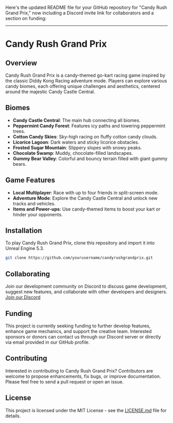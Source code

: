 Here's the updated README file for your GitHub repository for "Candy Rush Grand Prix," now including a Discord invite link for collaborators and a section on funding:

---

# Candy Rush Grand Prix

## Overview
Candy Rush Grand Prix is a candy-themed go-kart racing game inspired by the classic Diddy Kong Racing adventure mode. Players can explore various candy biomes, each offering unique challenges and aesthetics, centered around the majestic Candy Castle Central.

## Biomes
- **Candy Castle Central**: The main hub connecting all biomes.
- **Peppermint Candy Forest**: Features icy paths and towering peppermint trees.
- **Cotton Candy Skies**: Sky-high racing on fluffy cotton candy clouds.
- **Licorice Lagoon**: Dark waters and sticky licorice obstacles.
- **Frosted Sugar Mountain**: Slippery slopes with snowy peaks.
- **Chocolate Swamp**: Muddy, chocolate-filled landscapes.
- **Gummy Bear Valley**: Colorful and bouncy terrain filled with giant gummy bears.

## Game Features
- **Local Multiplayer**: Race with up to four friends in split-screen mode.
- **Adventure Mode**: Explore the Candy Castle Central and unlock new tracks and vehicles.
- **Items and Power-ups**: Use candy-themed items to boost your kart or hinder your opponents.

## Installation
To play Candy Rush Grand Prix, clone this repository and import it into Unreal Engine 5.3.
```bash
git clone https://github.com/yourusername/candyrushgrandprix.git
```

## Collaborating
Join our development community on Discord to discuss game development, suggest new features, and collaborate with other developers and designers.
[Join our Discord](https://discord.gg/ErH8eNM2)

## Funding
This project is currently seeking funding to further develop features, enhance game mechanics, and support the creative team. Interested sponsors or donors can contact us through our Discord server or directly via email provided in our GitHub profile.

## Contributing
Interested in contributing to Candy Rush Grand Prix? Contributors are welcome to propose enhancements, fix bugs, or improve documentation. Please feel free to send a pull request or open an issue.

## License
This project is licensed under the MIT License - see the [LICENSE.md](LICENSE) file for details.
